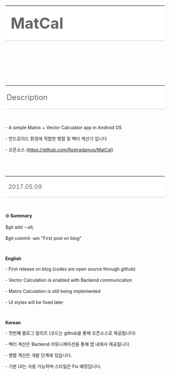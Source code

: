 

<!-- Not Allowed Attribute Filtered ( se2_tbl_template="3") --><table class="__se_tbl" border="0" cellpadding="0" cellspacing="0" style="background-color: rgb(255, 255, 255); border-top: 1px solid rgb(199, 199, 199);"><tbody><tr><td width="548" style="padding: 3px 4px 2px; border-bottom: 1px solid rgb(199, 199, 199); background-color: rgb(255, 255, 255); color: rgb(102, 102, 102);"><p style="line-height: 1.5;"><span style="font-size: 36pt;"><b>&nbsp;MatCal</b></span></p></td></tr></tbody></table><p><span style="font-size: 36pt;"></span>
</p>
<p style="line-height: 1.5;"><br>&nbsp;</p><p style="line-height: 1.5;">&nbsp;</p><br>



<!-- Not Allowed Attribute Filtered ( se2_tbl_template="3") --><table class="__se_tbl" border="0" cellpadding="0" cellspacing="0" style="background-color: rgb(255, 255, 255); border-top: 1px solid rgb(199, 199, 199);"><tbody><tr><td width="548" style="padding: 3px 4px 2px; border-bottom: 1px solid rgb(199, 199, 199); background-color: rgb(255, 255, 255); color: rgb(102, 102, 102);"><p style="line-height: 1.5;"><span style="font-size: 18pt;">Description&nbsp;</span></p></td></tr></tbody></table><p><br></p><p style="line-height: 1.5;">- A simple Matrix + Vector Calculator app in Android OS</p><p style="line-height: 1.5;">- 안드로이드 환경에 적합한 행렬 및 벡터 계산기 입니다</p><p style="line-height: 1.5;">- 오픈소스 (<a href="https://github.com/Rostradamus/MatCal)" target="_blank" class="con_link">https://github.com/Rostradamus/MatCal)</a></p><div align="" style="line-height: 1.5;"><!--leverage_oglink_0--></div><p style="line-height: 1.5;"><br>&nbsp;</p>



<!-- Not Allowed Attribute Filtered ( se2_tbl_template="3") --><table class="__se_tbl" border="0" cellpadding="0" cellspacing="0" style="background-color: rgb(255, 255, 255); border-top: 1px solid rgb(199, 199, 199);"><tbody><tr><td style="padding: 3px 4px 2px; border-bottom: 1px solid rgb(199, 199, 199); background-color: rgb(255, 255, 255); color: rgb(102, 102, 102); width: 540px; height: 18px;"><p style="line-height: 1.5;"><span style="font-size: 14pt;">&nbsp;2017.05.09</span></p></td></tr></tbody></table><p><br></p><p style="line-height: 1.5;"><b><span style="font-size: 11pt;">⊙ Summary</span></b></p><p style="line-height: 1.5;">$git add --all;</p><p style="line-height: 1.5;">$git commit -am "First post on blog"</p><p><br></p><p><b>English</b></p><p style="line-height: 1.5;">- First release on blog (codes are open source through github)</p><p style="line-height: 1.5;">- Vector Calculation is enabled with Backend communication</p><p style="line-height: 1.5;">- Matrix Calculation is still being implemented</p><p style="line-height: 1.5;">- UI styles will be fixed later</p><p><br></p><p><b>Korean</b></p><p style="line-height: 1.5;">- 첫번째 블로그 릴리즈 (코드는 github을 통해 오픈소스로 제공됩니다)</p><p style="line-height: 1.5;">- 벡터 계산은 Backend 커뮤니케이션을 통해 앱 내에서 제공됩니다.</p><p style="line-height: 1.5;">- 행렬 계산은 개발 단계에 있습니다.</p><p style="line-height: 1.5;">- 기본 UI는 사용 가능하며 스타일은 Fix 예정입니다.</p><p style="line-height: 1.5;"><br></p><p><br></p>
